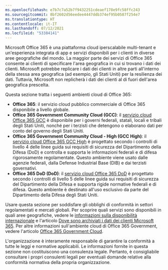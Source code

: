 ```yaml
---
ms.openlocfilehash: e7b7c7a52b7f9432251cdeaef178e9fc58ffc243
ms.sourcegitcommit: 8bf2602d56eedee4447ddb374ef95b0587f254e7
ms.translationtype: HT
ms.contentlocale: it-IT
ms.lasthandoff: 07/12/2021
ms.locfileid: "53384141"
---
```

<!-- This file is a part of all Office 365 compliance offering topics. Please coordinate with Robert Mazzoli (robmazz) for any changes.-->

Microsoft Office 365 è una piattaforma cloud iperscalabile multi-tenant e un'esperienza integrata di app e servizi disponibili per i clienti in diverse aree geografiche del mondo. La maggior parte dei servizi di Office 365 consente ai clienti di specificare l'area geografica in cui si trovano i dati dei clienti. Microsoft potrebbe replicare i dati dei clienti in altre parti all'interno della stessa area geografica (ad esempio, gli Stati Uniti) per la resilienza dei dati. Tuttavia, Microsoft non replicherà i dati dei clienti al di fuori dell'area geografica prescelta.

Questa sezione tratta i seguenti ambienti cloud di Office 365:

- **Office 365**: il servizio cloud pubblico commerciale di Office 365 disponibile a livello globale.
- **Office 365 Government Community Cloud (GCC)**: il [servizio cloud Office 365 GCC](/office365/servicedescriptions/office-365-platform-service-description/office-365-us-government/gcc) è disponibile per i governi federali, statali, locali e tribali degli Stati Uniti, nonché per i terzisti che detengono o elaborano dati per conto del governo degli Stati Uniti.
- **Office 365 Government Community Cloud - High (GCC High)**: il [servizio cloud Office 365 GCC High](/office365/servicedescriptions/office-365-platform-service-description/office-365-us-government/gcc-high-and-dod) è progettato secondo i controlli di livello 4 delle linee guida sui requisiti di sicurezza del Dipartimento della Difesa (DoD) e controlla e supporta le informazioni federali e di difesa rigorosamente regolamentate. Questo ambiente viene usato dalle agenzie federali, dalla Defense Industrial Base (DIB) e dai terzisti governativi.
- **Office 365 DoD (DoD)**: il [servizio cloud Office 365 DoD](/office365/servicedescriptions/office-365-platform-service-description/office-365-us-government/gcc-high-and-dod) è progettato secondo i controlli di livello 5 delle linee guida sui requisiti di sicurezza del Dipartimento della Difesa e supporta rigide normative federali e di difesa. Questo ambiente è destinato all'uso esclusivo da parte del Dipartimento della Difesa degli Stati Uniti.

Usare questa sezione per soddisfare gli obblighi di conformità in settori regolamentati e mercati globali. Per scoprire quali servizi sono disponibili in quali aree geografiche, vedere le [informazioni sulla disponibilità internazionale](https://products.office.com/business/international-availability) e l'articolo [Dove sono archiviati i dati dei clienti Microsoft 365](/microsoft-365/enterprise/o365-data-locations). Per altre informazioni sull'ambiente cloud di Office 365 Government, vedere l'articolo [Office 365 Government Cloud](/office365/servicedescriptions/office-365-platform-service-description/office-365-us-government/office-365-us-government).

L'organizzazione è interamente responsabile di garantire la conformità a tutte le leggi e normative applicabili. Le informazioni fornite in questa sezione non costituiscono una consulenza legale. Pertanto, è consigliabile consultare i propri consulenti legali per eventuali domande relative alla conformità normativa della propria organizzazione.
